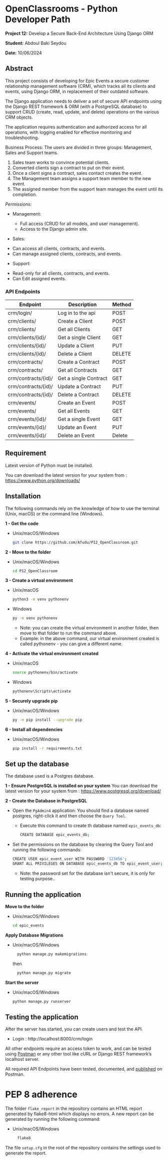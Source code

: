 # OpenClassrooms - Python Developer Path

**Project 12:** Develop a Secure Back-End Architecture Using Django ORM

**Student:** Abdoul Baki Seydou

**Date:** 10/06/2024

## Abstract
This project consists of developing for Epic Events a secure customer relationship management software (CRM), 
which tracks all its clients and events, using Django ORM, in replacement of their outdated software.

The Django application needs to deliver a set of secure API endpoints using the Django REST 
framework & ORM (with a PostgreSQL database) to support CRUD (create, read, update, and delete) 
operations on the various CRM objects.

The application requires authentication and authorized access for all operations, with logging enabled 
for effective monitoring and troubleshooting.

Business Process:
The users are divided in three groups: Management, Sales and Support teams.
1. Sales team works to convince potential clients. 
2. Converted clients sign a contract to put on their event.
3. Once a client signs a contract, sales contact creates the event.
4. The Management team assigns a support team member to the new event.
5. The assigned member from the support team manages the event until its completion.

*Permissions:*

* Management:
  - Full access (CRUD for all models, and user management).
  - Access to the Django admin site.

* Sales:
 - Can access all clients, contracts, and events.
 - Can manage assigned clients, contracts, and events.

* Support:
 - Read-only for all clients, contracts, and events.
 - Can Edit assigned events.


### API Endpoints 

| Endpoint            | Description           | Method |
|---------------------|-----------------------|--------|
| crm/login/	         | Log in to the api     | POST   | 
  | crm/clients/        | Create a Client       | POST   |  
  | crm/clients/        | Get all Clients       | GET    |                   
  | crm/clients/{id}/   | Get a single Client   | GET    |                      
  | crm/clients/{id}/   | Update a Client       | PUT    |                   
  | crm/clients/{id}/   | Delete a Client       | DELETE |          
  | crm/contracts/      | Create a Contract     | POST   |                   
  | crm/contracts/      | Get all Contracts     | GET    |                   
  | crm/contracts/{id}/ | Get a single Contract | GET    |                   
  | crm/contracts/{id}/ | Update a Contract     | PUT    |                            
  | crm/contracts/{id}/ | Delete a Contract     | DELETE |                   
  | crm/events/         | Create an Event       | POST   |                   
  | crm/events/         | Get all Events        | GET    |                   
  | crm/events/{id}/    | Get a single Event    | GET    | 
  | crm/events/{id}/    | Update an Event       | PUT    |                   
  | crm/events/{id}/    | Delete an Event       | Delete |

## Requirement

Latest version of Python must be installed.

You can download the latest version for your system from : https://www.python.org/downloads/

## Installation

The following commands rely on the knowledge of how to use the terminal (Unix, macOS) or the command line (Windows).

**1 - Get the code**

   * Unix/macOS/Windows

       ```bash
       git clone https://github.com/Afudu/P12_OpenClassroom.git
       ```

**2 - Move to the folder**

   * Unix/macOS/Windows

       ```bash
       cd P12_OpenClassroom
       ```  

**3 - Create a virtual environment**

  * Unix/macOS

    ```bash
    python3 -m venv pythonenv
     ```
  * Windows

    ```bash
    py -m venv pythonenv
    ```
  
    * Note: you can create the virtual environment in another folder, then move to that folder to run the command above.
    * Example: in the above command, our virtual environment created is called pythonenv - you can give a different name.

**4 - Activate the virtual environment created**

  * Unix/macOS

    ```bash
    source pythonenv/bin/activate
    ```

  * Windows

    ```bash
    pythonenv\Scripts\activate
    ```

**5 - Securely upgrade pip**

   * Unix/macOS/Windows

      ```bash
     py -m pip install --upgrade pip
     ```

**6 - Install all dependencies**

  * Unix/macOS/Windows

    ```bash
    pip install -r requirements.txt
    ```
## Set up the database
The database used is a Postgres database.

**1 - Ensure PostgreSQL is installed on your system**
    You can download the latest version for your system from : https://www.postgresql.org/download/

**2 - Create the Database in PostgreSQL**

  - Open the ```PgAdmin4``` application: You should find a database named postgres, 
right-click it and then choose the ```Query Tool```.

    - Execute this command to create th database named ```epic_events_db```:

      ```bash
      CREATE DATABASE epic_events_db;
      ```

  - Set the permissions on the database by clearing the Query Tool and running the following commands:

      ```bash
      CREATE USER epic_event_user WITH PASSWORD '123456';
      GRANT ALL PRIVILEGES ON DATABASE epic_events_db TO epic_event_user;
      ```
    * Note: the password set for the database isn't secure, it is only for testing purpose..

## Running the application

**Move to the folder**

  * Unix/macOS/Windows

      ```bash
      cd epic_events
      ```
**Apply Database Migrations**

  * Unix/macOS/Windows

    ```bash
      python manage.py makemigrations
    ```
    then 
    
    ```bash
      python manage.py migrate
    ```

**Start the server**

  * Unix/macOS/Windows

    ```bash
    python manage.py runserver
    ```

## Testing the application
After the server has started, you can create users and test the API.

* Login :  http://localhost:8000/crm/login


All other endpoints require an access token to work, and can be tested using [Postman](https://www.postman.com/) 
or any other tool like cURL or Django REST framework’s localhost server.

All required API Endpoints have been tested, documented, 
and [published](https://documenter.getpostman.com/view/25994788/2sAYBUDsAN) on Postman.

# PEP 8 adherence

The folder ```flake_report``` in the repository contains an HTML report generated by flake8-html which displays no errors.
A new report can be generated by running the following command: 

  * Unix/macOS/Windows

      ```bash
        flake8
       ```

The file ```setup.cfg``` in the root of the repository contains the settings used to generate the report.
